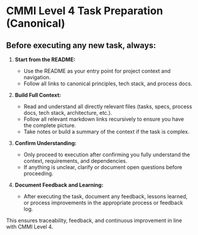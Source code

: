 # CMMI Level 4 Task Preparation (Canonical)

## Before executing any new task, always:

1. **Start from the README:**
   - Use the README as your entry point for project context and navigation.
   - Follow all links to canonical principles, tech stack, and process docs.

2. **Build Full Context:**
   - Read and understand all directly relevant files (tasks, specs, process docs, tech stack, architecture, etc.).
   - Follow all relevant markdown links recursively to ensure you have the complete picture.
   - Take notes or build a summary of the context if the task is complex.

3. **Confirm Understanding:**
   - Only proceed to execution after confirming you fully understand the context, requirements, and dependencies.
   - If anything is unclear, clarify or document open questions before proceeding.

4. **Document Feedback and Learning:**
   - After executing the task, document any feedback, lessons learned, or process improvements in the appropriate process or feedback log.

This ensures traceability, feedback, and continuous improvement in line with CMMI Level 4.
